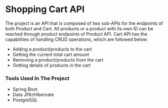 # Shopping Cart API
The project is an API that is composed of two sub-APIs for the endpoints of both Product and Cart.
All products or a product with its own ID can be reached through product endpoints of Product API.
Cart API has the capabilities of handling CRUD operations, which are followed below:
- Adding a product/products to the cart
- Getting the current total cart amount
- Removing a product/products from the cart
- Getting details of products in the cart

### Tools Used In The Project
- Spring Boot
- Data JPA/Hibernate
- PostgreSQL
